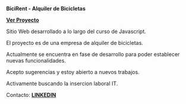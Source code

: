<strong>BiciRent - Alquiler de Bicicletas</strong>

<a href="https://andresfernandez89.github.io/bicirent-js/" target="_blank"><strong>Ver Proyecto</strong><a/>

Sitio Web desarrollado a lo largo del curso de Javascript.

El proyecto es de una empresa de alquiler de bicicletas.

Actualmente se encuentra en fase de desarrollo para poder establecer nuevas funcionalidades.

Acepto sugerencias y estoy abierto a nuevos trabajos.

Activamente buscando la insercion laboral IT.

Contacto: <a href="https://www.linkedin.com/in/andresfernandezdeveloper/" target="_blank"><strong>LINKEDIN</strong><a/>
